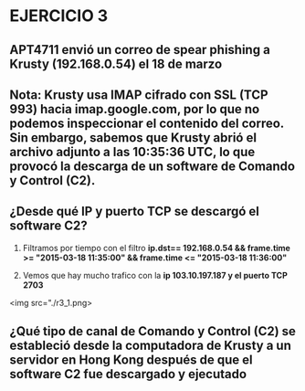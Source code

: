 # EJERCICIO 3

## APT4711 envió un correo de spear phishing a Krusty (192.168.0.54) el 18 de marzo

## Nota: Krusty usa IMAP cifrado con SSL (TCP 993) hacia imap.google.com, por lo que no podemos inspeccionar el contenido del correo. Sin embargo, sabemos que Krusty abrió el archivo adjunto a las 10:35:36 UTC, lo que provocó la descarga de un software de Comando y Control (C2).

## ¿Desde qué IP y puerto TCP se descargó el software C2?

1. Filtramos por tiempo con el filtro **ip.dst== 192.168.0.54 && frame.time >= "2015-03-18 11:35:00" && frame.time <= "2015-03-18 11:36:00"**

2. Vemos que hay mucho trafico con la **ip 103.10.197.187 y el puerto TCP 2703**

<img src="./r3_1.png>

## ¿Qué tipo de canal de Comando y Control (C2) se estableció desde la computadora de Krusty a un servidor en Hong Kong después de que el software C2 fue descargado y ejecutado


